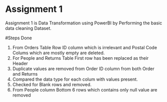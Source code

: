 
# Assignment 1

Assignment 1 is Data Transformation using PowerBI by Performing the basic data cleaning Dataset.

#Steps Done

1. From Orders Table Row ID column which is irrelevant and Postal Code Colums which are mostly empty are deleted.
2. For People and Returns Table First row has been replaced as their Header
3. Duplicate values are removed from Order ID column from both Order and Returns
4. Compared the data type for each colum with values present.
5. Checked for Blank rows and removed.
6. From People column Bottom 6 rows which contains only null value are removed
